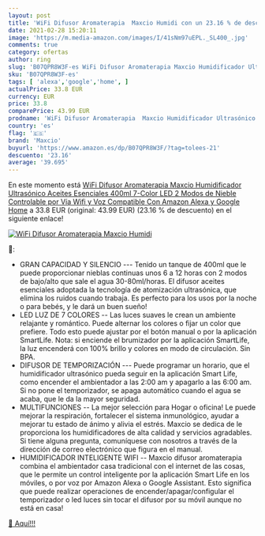 ```yaml
---
layout: post
title: 'WiFi Difusor Aromaterapia  Maxcio Humidi con un 23.16 % de descuento'
date: 2021-02-28 15:20:11
image: 'https://m.media-amazon.com/images/I/41sNm97uEPL._SL400_.jpg'
comments: true
category: ofertas
author: ring
slug: 'B07QPR8W3F-es WiFi Difusor Aromaterapia Maxcio Humidificador Ultrasónico...'
sku: 'B07QPR8W3F-es'
tags: [ 'alexa','google','home', ]
actualPrice: 33.8 EUR
currency: EUR
price: 33.8
comparePrice: 43.99 EUR
prodname: 'WiFi Difusor Aromaterapia  Maxcio Humidificador Ultrasónico Aceites Esenciales 400ml 7-Color LED 2 Modos de Nieble Controlable por Vía Wifi y Voz Compatible Con Amazon Alexa y Google Home'
country: 'es'
flag: '🇪🇸'
brand: 'Maxcio'
buyurl: 'https://www.amazon.es/dp/B07QPR8W3F/?tag=tolees-21'
descuento: '23.16'
average: '39.695'
---
```


En este momento está [WiFi Difusor Aromaterapia  Maxcio Humidificador Ultrasónico Aceites Esenciales 400ml 7-Color LED 2 Modos de Nieble Controlable por Vía Wifi y Voz Compatible Con Amazon Alexa y Google Home](https://www.amazon.es/dp/B07QPR8W3F/?tag=tolees-21) a 33.8 EUR (original: 43.99 EUR) (23.16 %  de descuento) en el siguiente enlace!

[![WiFi Difusor Aromaterapia  Maxcio Humidi](https://m.media-amazon.com/images/I/41sNm97uEPL._SL400_.jpg)](https://www.amazon.es/dp/B07QPR8W3F/?tag=tolees-21)

🔎:

- GRAN CAPACIDAD Y SILENCIO --- Tenido un tanque de 400ml que le puede proporcionar nieblas continuas unos 6 a 12 horas con 2 modos de bajo/alto que sale el agua 30-80ml/horas. El difusor aceites esenciales adoptada la tecnología de atomización ultrasónica, que elimina los ruidos cuando trabaja. Es perfecto para los usos por la noche o para bebés, y le dará un buen sueño!
- LED LUZ DE 7 COLORES -- Las luces suaves le crean un ambiente relajante y romántico. Puede alternar los colores o fijar un color que prefiere. Todo esto puede ajustar por el botón manual o por la aplicación SmartLife. Nota: si enciende el brumizador por la aplicación SmartLife, la luz encenderá con 100% brillo y colores en modo de circulación. Sin BPA.
- DIFUSOR DE TEMPORIZACIÓN --- Puede programar un horario, que el humidificador ultrasónico pueda seguir en la aplicación Smart Life, como encender el ambientador a las 2:00 am y apagarlo a las 6:00 am. Si no pone el temporizador, se apaga automático cuando el agua se acaba, que le da la mayor seguridad.
- MULTIFUNCIONES -- La mejor selección para Hogar o oficina! Le puede mejorar la respiración, fortalecer el sistema inmunológico, ayudar a mejorar tu estado de ánimo y alivia el estrés. Maxcio se dedica de le proporciona los humidificadores de alta calidad y servicios agradables. Si tiene alguna pregunta, comuníquese con nosotros a través de la dirección de correo electrónico que figura en el manual.
- HUMIDIFICADOR INTELIGENTE WIFI -- Maxcio difusor aromaterapia combina el ambientador casa tradicional con el internet de las cosas, que le permite un control inteligente por la aplicación Smart Life en los móviles, o por voz por Amazon Alexa o Google Assistant. Esto significa que puede realizar operaciones de encender/apagar/configular el temporizador o led luces sin tocar el difusor por su móvil aunque no está en casa!

[🛒 Aquí!!!](https://www.amazon.es/dp/B07QPR8W3F/?tag=tolees-21)
